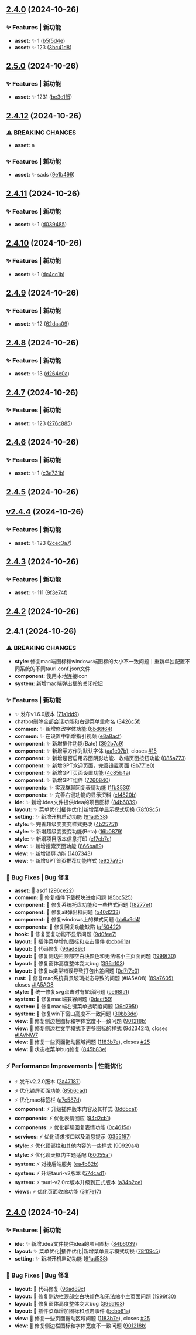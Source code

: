 

## [2.4.0](https://github.com/ZOL4789/HuLa/compare/v2.5.0...v2.4.0) (2024-10-26)


### ✨ Features | 新功能

* **asset:** :sparkles: 1 ([b5f5d4e](https://github.com/ZOL4789/HuLa/commit/b5f5d4e01d7521eef6b436b55cb7721d6db47d14))
* **asset:** :sparkles: 123 ([3bc41d8](https://github.com/ZOL4789/HuLa/commit/3bc41d8233aa52b4adaeac831d6f7b173491c187))

## [2.5.0](https://github.com/ZOL4789/HuLa/compare/v2.4.12...v2.5.0) (2024-10-26)


### ✨ Features | 新功能

* **asset:** :sparkles: 1231 ([be3e1f5](https://github.com/ZOL4789/HuLa/commit/be3e1f5dadb3a4e9ed016f87794948320b631f3d))

## [2.4.12](https://github.com/ZOL4789/HuLa/compare/v2.4.11...v2.4.12) (2024-10-26)


### ⚠ BREAKING CHANGES

* **asset:** a

### ✨ Features | 新功能

* **asset:** :sparkles: sads ([9e1b499](https://github.com/ZOL4789/HuLa/commit/9e1b499b41a4688da92eb08125cc414e10b5d177))

## [2.4.11](https://github.com/ZOL4789/HuLa/compare/v2.4.10...v2.4.11) (2024-10-26)


### ✨ Features | 新功能

* **asset:** :sparkles: 1 ([d039485](https://github.com/ZOL4789/HuLa/commit/d03948598312113293fd6ea2c5d8c5223892e1f0))

## [2.4.10](https://github.com/ZOL4789/HuLa/compare/v2.4.9...v2.4.10) (2024-10-26)


### ✨ Features | 新功能

* **asset:** :sparkles: 1 ([dc4cc1b](https://github.com/ZOL4789/HuLa/commit/dc4cc1b07c7758b671c6d81a6896be917daea3c2))

## [2.4.9](https://github.com/ZOL4789/HuLa/compare/v2.4.8...v2.4.9) (2024-10-26)


### ✨ Features | 新功能

* **asset:** :sparkles: 12 ([62daa09](https://github.com/ZOL4789/HuLa/commit/62daa094dfecc0921e65e52d2f5bb23c7bc32c36))

## [2.4.8](https://github.com/ZOL4789/HuLa/compare/v2.4.7...v2.4.8) (2024-10-26)


### ✨ Features | 新功能

* **asset:** :sparkles: 13 ([d264e0a](https://github.com/ZOL4789/HuLa/commit/d264e0a2d95606fa85efbfe03e92abd59dc6c17a))

## [2.4.7](https://github.com/ZOL4789/HuLa/compare/v2.4.6...v2.4.7) (2024-10-26)


### ✨ Features | 新功能

* **asset:** :sparkles: 123 ([276c885](https://github.com/ZOL4789/HuLa/commit/276c88561c5100a479064311f1c9adcde47417e4))

## [2.4.6](https://github.com/ZOL4789/HuLa/compare/v2.4.5...v2.4.6) (2024-10-26)


### ✨ Features | 新功能

* **asset:** :sparkles: 1 ([c3e731b](https://github.com/ZOL4789/HuLa/commit/c3e731b77ff3444eabc1a8220a281c5bac729fd8))

## [2.4.5](https://github.com/ZOL4789/HuLa/compare/v2.4.4...v2.4.5) (2024-10-26)

## [v2.4.4](https://github.com/ZOL4789/HuLa/compare/2.4.3...v2.4.4) (2024-10-26)


### ✨ Features | 新功能

* **asset:** :sparkles: 123 ([2cec3a7](https://github.com/ZOL4789/HuLa/commit/2cec3a7921b28c139e9541bdccb8a96925fdcb53))

## [2.4.3](https://github.com/ZOL4789/HuLa/compare/2.4.2...2.4.3) (2024-10-26)


### ✨ Features | 新功能

* **asset:** :sparkles: 111 ([9f3e74f](https://github.com/ZOL4789/HuLa/commit/9f3e74f735a9177c73dacd80804ac7ec0a099f26))

## [2.4.2](https://github.com/HuLaSpark/HuLa/compare/2.4.1...2.4.2) (2024-10-26)

## 2.4.1 (2024-10-26)


### ⚠ BREAKING CHANGES

* **style:** 修复mac端图标和windows端图标的大小不一致问题｜重新单独配置不同系统的不同tauri.conf.json文件
* **component:** 使用本地连接icon
* **system:** 新增mac端弹出框的关闭按钮

### ✨ Features | 新功能

* :sparkles: 发布v1.6.0版本 ([71a1dd9](https://github.com/HuLaSpark/HuLa/commit/71a1dd93833d4c9534945f28fe636115ef59e862))
* chatbot删除全部会话功能和右键菜单重命名 ([3426c5f](https://github.com/HuLaSpark/HuLa/commit/3426c5f24fafe66c3543ee8f4172d2dae05740e4))
* **common:** :sparkles: 新增修改字体功能 ([6bd6f64](https://github.com/HuLaSpark/HuLa/commit/6bd6f641f1c012dd53bd7dcb5cf4a314bf7d527b))
* **common:** :sparkles: 在设置中新增指引视频 ([e8a8acf](https://github.com/HuLaSpark/HuLa/commit/e8a8acf99007383df3f898947da9798cf6b8c376))
* **component:** :sparkles: 新增插件功能(Bate) ([392b7c9](https://github.com/HuLaSpark/HuLa/commit/392b7c99bd38fd2f298e7732499dc7510e4d286a))
* **component:** :sparkles: 新增苹方作为默认字体 ([aa1e07b](https://github.com/HuLaSpark/HuLa/commit/aa1e07b521f2f991d25a115d489c2b7a810c3313)), closes [#15](https://github.com/HuLaSpark/HuLa/issues/15)
* **component:** :sparkles: 新增是否启用界面阴影功能、收缩页面按钮功能 ([085a773](https://github.com/HuLaSpark/HuLa/commit/085a773967fd0a26525a2f87dc1d8fddb8d71f1a))
* **component:** :sparkles: 新增GPT欢迎页面，完善设置页面 ([9b771e0](https://github.com/HuLaSpark/HuLa/commit/9b771e02ec31af1238f9662e839df6197f501376))
* **component:** :sparkles: 新增GPT页面设置功能 ([4c85b4a](https://github.com/HuLaSpark/HuLa/commit/4c85b4afccdafe83aa0fcbd53e94ef5fc63a7a70))
* **component:** :sparkles: 新增GPT组件 ([7260840](https://github.com/HuLaSpark/HuLa/commit/7260840f4b50bcbb4dad8645a84ade8280de4036))
* **components:** :sparkles: 实现群聊回复表情功能 ([1fb3530](https://github.com/HuLaSpark/HuLa/commit/1fb3530cbdceef702430b272b99d3e99277c52d0))
* **components:** :sparkles: 完善右键功能的显示资料 ([cf4820b](https://github.com/HuLaSpark/HuLa/commit/cf4820bffbdee50fc1e7b44c72b51cd2c4d80091))
* **ide:** :sparkles: 新增.idea文件提供idea的项目图标 ([84b6039](https://github.com/HuLaSpark/HuLa/commit/84b6039a81370d9d71c8394e6dbb4145b1fb7f1e))
* **layout:** :sparkles: 菜单优化|插件优化|新增菜单显示模式切换 ([78f09c5](https://github.com/HuLaSpark/HuLa/commit/78f09c5bb9449f5546823f71265c247c137a9e55))
* **setting:** :sparkles: 新增开机启动功能 ([91ad538](https://github.com/HuLaSpark/HuLa/commit/91ad538f72909e16f232310a58a5b7610dfd08f0))
* **style:** :sparkles: 完善超级变变变样式更改 ([4b25751](https://github.com/HuLaSpark/HuLa/commit/4b25751e6e6aa0706090c3e8cd3c6bffa4d61468))
* **style:** :sparkles: 新增超级变变变功能(Beta) ([16b0879](https://github.com/HuLaSpark/HuLa/commit/16b08797eceff2779a561dfb1d09bb31aa481473))
* **style:** :sparkles: 新增项目版本信息打印 ([e17cb7c](https://github.com/HuLaSpark/HuLa/commit/e17cb7c24a233417ab34a1de3b04cbdc32ebc2e0))
* **view:** :sparkles: 新增搜索页面功能 ([866ba89](https://github.com/HuLaSpark/HuLa/commit/866ba89b93d1a2587afb16fac745779093b9af19))
* **view:** :sparkles: 新增锁屏功能 ([1407343](https://github.com/HuLaSpark/HuLa/commit/14073438d5a9dc82117a84f97b5bd8f239fdfcd4))
* **view:** :sparkles: 新增GPT首页推荐功能样式 ([e927a95](https://github.com/HuLaSpark/HuLa/commit/e927a95fa4f95da7299459941b00d2f633217bca))


### 🐛 Bug Fixes | Bug 修复

* **asset:** :bug: asdf ([296ce22](https://github.com/HuLaSpark/HuLa/commit/296ce2201647db3e931a9f8b04c45ff470847497))
* **common:** :bug: 修复插件下载模块进度问题 ([85bc525](https://github.com/HuLaSpark/HuLa/commit/85bc525c1191d65eee0aef0592bf6a2e47746244))
* **component:** :bug: 修复系统托盘功能和一些样式问题 ([18277ef](https://github.com/HuLaSpark/HuLa/commit/18277ef0f1ce286b77b91dbc8c6ea8a628eba7d3))
* **component:** :bug: 修复ait弹出框问题 ([b40d233](https://github.com/HuLaSpark/HuLa/commit/b40d233e999143f734b9a10715f872fade33f0c4))
* **component:** :bug: 修复windows上的样式问题 ([bb6a9d4](https://github.com/HuLaSpark/HuLa/commit/bb6a9d440db4777989d9a922a5135350e2dbf894))
* **components:** :bug: 修复回复功能缺陷 ([af50422](https://github.com/HuLaSpark/HuLa/commit/af5042261bc598a68b94db780a332ab38d5a577c))
* **hook:** :bug: 修复回复功能不显示问题 ([9d0fee7](https://github.com/HuLaSpark/HuLa/commit/9d0fee7e5eb0919846d526b1f5a331d3a47f68d8))
* **layout:** :bug: 插件菜单增加图标和点击事件 ([bcbb61a](https://github.com/HuLaSpark/HuLa/commit/bcbb61a652a121e2cf251d6b4dfefa1c7bf00dec))
* **layout:** :bug: 代码修复 ([96ad89c](https://github.com/HuLaSpark/HuLa/commit/96ad89c05d2b9d104b4a80f064892d63381441a2))
* **layout:** :bug: 修复侧边栏顶部空白块颜色和无法缩小主页面问题 ([1999f30](https://github.com/HuLaSpark/HuLa/commit/1999f30b0e363d63bf1f1a8c0fda7bdc80c9b8b7))
* **layout:** :bug: 修复窗体高度整体变大bug ([396a103](https://github.com/HuLaSpark/HuLa/commit/396a103a24255568f426b1c08e4d7e7beb60264b))
* **layout:** :bug: 修复ts类型错误导致打包出差问题 ([0d7f7e0](https://github.com/HuLaSpark/HuLa/commit/0d7f7e024d9404fe5fe6829504594a902c27c501))
* **rust:** :bug: 修复mac系统背景玻璃拟态导致的问题 (#IA5AO8) ([89a7605](https://github.com/HuLaSpark/HuLa/commit/89a7605055d3ab7de83491e1745773458237d7d3)), closes [#IA5AO8](https://github.com/HuLaSpark/HuLa/issues/IA5AO8)
* **style:** :bug: 统一修复svg点击时有轮廓问题 ([ce68fa1](https://github.com/HuLaSpark/HuLa/commit/ce68fa134368b34802d5b101a1f98a2493f7120b))
* **system:** :bug: 修复mac端兼容问题 ([0daef59](https://github.com/HuLaSpark/HuLa/commit/0daef59a9f41326a8e82885c3b84857ec3761e92))
* **system:** :bug: 修复mac端右键菜单透明度问题 ([39d795f](https://github.com/HuLaSpark/HuLa/commit/39d795ff655afd699340d3021a0b471c3060b11c))
* **system:** :bug: 修复win下窗口高度不一致问题 ([30bb3de](https://github.com/HuLaSpark/HuLa/commit/30bb3de5d10ffea949c32b505f6501b3f7d0f573))
* **view:** :bug: 修复侧边栏图标和字体宽度不一致问题 ([901218b](https://github.com/HuLaSpark/HuLa/commit/901218b043aa87ef4f5c972eb01aeb37ee4c56a5))
* **view:** :bug: 修复侧边栏文字模式下更多图标的样式 ([9d23424](https://github.com/HuLaSpark/HuLa/commit/9d234245877979cc031763a380dc264ea39bc74a)), closes [#IAVNW7](https://github.com/HuLaSpark/HuLa/issues/IAVNW7)
* **view:** :bug: 修复一些页面拖动区域问题 ([1183b7e](https://github.com/HuLaSpark/HuLa/commit/1183b7e3baabcbb9cfabe23327583221ae083ae8)), closes [#25](https://github.com/HuLaSpark/HuLa/issues/25)
* **view:** :bug: 状态栏菜单bug修复 ([845b83e](https://github.com/HuLaSpark/HuLa/commit/845b83ebcd7b993468b335073b0b9c7a23b6eddd))


### ⚡️ Performance Improvements | 性能优化

* :zap: 发布v2.2.0版本 ([2a47187](https://github.com/HuLaSpark/HuLa/commit/2a47187f8726b6e38ffbf76bda034e6daeaebbd8))
* :zap: 优化锁屏页面功能 ([85b6cad](https://github.com/HuLaSpark/HuLa/commit/85b6cad03fdcd538adbdae9fc2e63e0ef72b465a))
* :zap: 优化mac标签栏 ([a7c587d](https://github.com/HuLaSpark/HuLa/commit/a7c587d74b771e32e3b61eaef2ba5c902c0e4f6f))
* **component:** :zap: 升级插件版本内容及其样式 ([8d65ca1](https://github.com/HuLaSpark/HuLa/commit/8d65ca198fa8a01252e0dc7f07f4bd6c796dbfe1))
* **components:** :zap: 优化表情回应 ([94d2cb1](https://github.com/HuLaSpark/HuLa/commit/94d2cb1fec8db8901ffc85cdf8680919c58abf11))
* **components:** :zap: 优化群聊回复表情功能 ([0c4615d](https://github.com/HuLaSpark/HuLa/commit/0c4615d4135fb3f740cb88f8f38502c9fc90bc5d))
* **services:** :zap: 优化请求接口以及消息提示 ([0355f97](https://github.com/HuLaSpark/HuLa/commit/0355f976b854d96e613160d2bf6cc7e5605ea0ac))
* **style:** :zap: 优化顶部栏和其他内容的一些样式 ([90929a4](https://github.com/HuLaSpark/HuLa/commit/90929a44312af5b93344c4169c0fc77b5d03fe9b))
* **style:** :zap: 优化聊天框内主题适配 ([60055af](https://github.com/HuLaSpark/HuLa/commit/60055afd1a58e12700c2e68995aa7068168b6318))
* **system:** :zap: 对接后端服务 ([ea4b82b](https://github.com/HuLaSpark/HuLa/commit/ea4b82be25a058a198716cebcf8becfcf252819c))
* **system:** :zap: 升级tauri-v2版本 ([57dcad1](https://github.com/HuLaSpark/HuLa/commit/57dcad1e9306421c161d555181a9deda48f5685e))
* **system:** :zap: tauri-v2.0rc版本升级到正式版本 ([a34b2ce](https://github.com/HuLaSpark/HuLa/commit/a34b2cea9910da1d3e1ecbaf5c8fa98ad7a88438))
* **views:** :zap: 优化页面收缩功能 ([31f7e17](https://github.com/HuLaSpark/HuLa/commit/31f7e1732cbe571e3f53564c57a339812b2c1a5b))

## [2.4.0](https://github.com/HuLaSpark/HuLa/compare/v2.3.0...v2.4.0) (2024-10-24)


### ✨ Features | 新功能

* **ide:** :sparkles: 新增.idea文件提供idea的项目图标 ([84b6039](https://github.com/HuLaSpark/HuLa/commit/84b6039a81370d9d71c8394e6dbb4145b1fb7f1e))
* **layout:** :sparkles: 菜单优化|插件优化|新增菜单显示模式切换 ([78f09c5](https://github.com/HuLaSpark/HuLa/commit/78f09c5bb9449f5546823f71265c247c137a9e55))
* **setting:** :sparkles: 新增开机启动功能 ([91ad538](https://github.com/HuLaSpark/HuLa/commit/91ad538f72909e16f232310a58a5b7610dfd08f0))


### 🐛 Bug Fixes | Bug 修复

* **layout:** :bug: 代码修复 ([96ad89c](https://github.com/HuLaSpark/HuLa/commit/96ad89c05d2b9d104b4a80f064892d63381441a2))
* **layout:** :bug: 修复侧边栏顶部空白块颜色和无法缩小主页面问题 ([1999f30](https://github.com/HuLaSpark/HuLa/commit/1999f30b0e363d63bf1f1a8c0fda7bdc80c9b8b7))
* **layout:** :bug: 修复窗体高度整体变大bug ([396a103](https://github.com/HuLaSpark/HuLa/commit/396a103a24255568f426b1c08e4d7e7beb60264b))
* **layout:** :bug: 插件菜单增加图标和点击事件 ([bcbb61a](https://github.com/HuLaSpark/HuLa/commit/bcbb61a652a121e2cf251d6b4dfefa1c7bf00dec))
* **view:** :bug: 修复一些页面拖动区域问题 ([1183b7e](https://github.com/HuLaSpark/HuLa/commit/1183b7e3baabcbb9cfabe23327583221ae083ae8)), closes [#25](https://github.com/HuLaSpark/HuLa/issues/25)
* **view:** :bug: 修复侧边栏图标和字体宽度不一致问题 ([901218b](https://github.com/HuLaSpark/HuLa/commit/901218b043aa87ef4f5c972eb01aeb37ee4c56a5))
